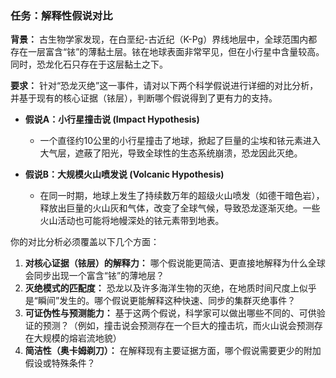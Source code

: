 ### 任务：解释性假说对比

**背景：**
古生物学家发现，在白垩纪-古近纪（K-Pg）界线地层中，全球范围内都存在一层富含“铱”的薄黏土层。铱在地球表面非常罕见，但在小行星中含量较高。同时，恐龙化石只存在于这层黏土之下。

**要求：**
针对“恐龙灭绝”这一事件，请对以下两个科学假说进行详细的对比分析，并基于现有的核心证据（铱层），判断哪个假说得到了更有力的支持。

*   **假说A：小行星撞击说 (Impact Hypothesis)**
    *   一个直径约10公里的小行星撞击了地球，掀起了巨量的尘埃和铱元素进入大气层，遮蔽了阳光，导致全球性的生态系统崩溃，恐龙因此灭绝。

*   **假说B：大规模火山喷发说 (Volcanic Hypothesis)**
    *   在同一时期，地球上发生了持续数万年的超级火山喷发（如德干暗色岩），释放出巨量的火山灰和气体，改变了全球气候，导致恐龙逐渐灭绝。一些火山活动也可能将地幔深处的铱元素带到地表。

你的对比分析必须覆盖以下几个方面：
1.  **对核心证据（铱层）的解释力：** 哪个假说能更简洁、更直接地解释为什么全球会同步出现一个富含“铱”的薄地层？
2.  **灭绝模式的匹配度：** 恐龙以及许多海洋生物的灭绝，在地质时间尺度上似乎是“瞬间”发生的。哪个假说更能解释这种快速、同步的集群灭绝事件？
3.  **可证伪性与预测能力：** 基于这两个假说，科学家可以做出哪些不同的、可供验证的预测？（例如，撞击说会预测存在一个巨大的撞击坑，而火山说会预测存在大规模的熔岩流地貌）
4.  **简洁性（奥卡姆剃刀）：** 在解释现有主要证据方面，哪个假说需要更少的附加假设或特殊条件？